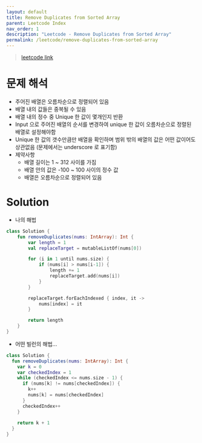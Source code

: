```yaml
---
layout: default
title: Remove Duplicates from Sorted Array
parent: Leetcode Index
nav_order: 1
description: "Leetcode - Remove Duplicates from Sorted Array"
permalink: /leetcode/remove-duplicates-from-sorted-array
---
```


> [leetcode link](https://leetcode.com/explore/featured/card/top-interview-questions-easy/92/array/727/)

# 문제 해석
* 주어진 배열은 오름차순으로 정렬되어 있음
* 배열 내의 값들은 중복될 수 있음
* 배열 내의 정수 중 Unique 한 값이 몇개인지 반환
* Input 으로 주어진 배열의 순서를 변경하여 unique 한 값이 오름차순으로 정렬된 배열로 설정해야함
* Unique 한 값의 갯수만큼만 배열을 확인하며 범위 밖의 배열의 값은 어떤 값이어도 상관없음 (문제에서는 underscore 로 표기함)
* 제약사항
  * 배열 길이는 1 ~ 312 사이를 가짐
  * 배열 안의 값은 -100 ~ 100 사이의 정수 값
  * 배열은 오름차순으로 정렬되어 있음

# Solution
* 나의 해법
````kotlin
class Solution {
    fun removeDuplicates(nums: IntArray): Int {
        var length = 1
        val replaceTarget = mutableListOf(nums[0])

        for (i in 1 until nums.size) {
            if (nums[i] > nums[i-1]) {
                length += 1
                replaceTarget.add(nums[i])
            }
        }

        replaceTarget.forEachIndexed { index, it ->
            nums[index] = it
        }

        return length
    }
}
````

* 어떤 빌런의 해법...
```kotlin
class Solution {
  fun removeDuplicates(nums: IntArray): Int {
    var k = 0
    var checkedIndex = 1
    while (checkedIndex <= nums.size - 1) {
      if (nums[k] != nums[checkedIndex]) {
        k++
        nums[k] = nums[checkedIndex]
      }
      checkedIndex++
    }
    
    return k + 1
  }
}
```
